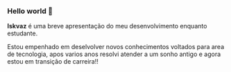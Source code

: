 ### Hello world 👋


**Iskvaz** é uma breve apresentação do meu desenvolvimento enquanto estudante. 

Estou empenhado em deselvolver novos conhecimentos voltados para area de tecnologia, apos varios anos resolvi atender a um sonho antigo e agora estou em transição de carreira!!
<!--
Here are some ideas to get you started:

- 🔭 I’m currently working on ...
- 🌱 I’m currently learning ...
- 👯 I’m looking to collaborate on ...
- 🤔 I’m looking for help with ...
- 💬 Ask me about ...
- 📫 How to reach me: ...
- 😄 Pronouns: ...
- ⚡ Fun fact: ...
-->
